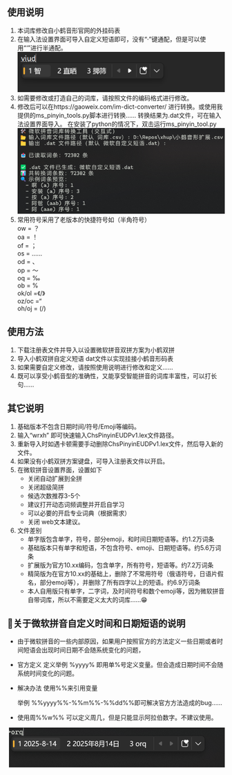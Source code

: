## 使用说明
1. 本词库修改自小鹤音形官网的外挂码表
2. 在输入法设置界面可导入自定义短语即可，没有“·”键通配，但是可以使用“‘”进行半通配。
   ![](images/屏幕截图1.png)
3. 如需要修改或打造自己的词库，请按照文件的编码格式进行修改。
4. 修改后可以在https://gaoweix.com/im-dict-converter/  进行转换。或使用我提供的ms_pinyin_tools.py脚本进行转换……
      转换结果为.dat文件，可在输入法设置界面导入。
      在安装了python的情况下，双击运行ms_pinyin_tool.py
   ![](images/屏幕截图2.png)
5. 常用符号采用了老版本的快捷符号如（半角符号）  
   ow	= ？  
   oa	= ！  
   of = ；  
   os = ……  
   od = 、  
   op = ～  
   oq	= ‰  
   ob	= %  
   ok/ol	=《/》  
   oz/oc	=“  
   oh/oj = (/) 
## 使用方法
1. 下载注册表文件并导入以设置微软拼音双拼方案为小鹤双拼
2. 导入小鹤双拼自定义短语 dat文件以实现挂接小鹤音形码表
3. 如果需要自定义修改，请按照使用说明进行修改和定义……
4. 既可以享受小鹤音型的准确性，又能享受智能拼音的词库丰富性，可以打长句……

## 其它说明
1. 基础版本不包含日期时间/符号/Emoji等编码。
2. 输入“wrxh” 即可快速输入ChsPinyinEUDPv1.lex文件路径。
3. 重新导入时如遇卡顿需要手动删除ChsPinyinEUDPv1.lex文件，然后导入新的文件。
4. 如果没有小鹤双拼方案键盘，可导入注册表文件以开启。 
5. 在微软拼音设置界面，设置如下
   - 关闭自动扩展到全拼
   - 关闭超级简拼
   - 候选次数推荐3-5个
   - 建议打开动态词频调整并开启自学习
   - 可以必要的开启专业词典（根据需求）
   - 关闭 web文本建议。  
6. 文件差别
   - 单字版包含单字，符号，部分emoji，和时间日期短语等。约1.2万词条
   - 基础版本只有单字和短语，不包含符号、emoji、日期短语等。约5.6万词条
   - 扩展版为官方10.xx编码，包含单字，所有符号，短语等。约7.2万词条
   - 精简版为在官方10.xx的基础上，删除了不常用符号（俄语符号，日语片假名，部分emoji等），并删除了所有四字以上的短语。约6.9万词条
   - 本人自用版只有单字，二字词，及时间符号和数个emoji等，因为微软拼音自带词库，所以不需要定义太大的词库……😁
## 💖关于微软拼音自定义时间和日期短语的说明
   - 由于微软拼音的一些内部原因，如果用户按照官方的方法定义一些日期或者时间短语会出现时间日期不会随系统变化的问题，
   - 官方定义
      定义举例 %yyyy% 即用单%号定义变量。但会造成日期时间不会随系统时间变化的问题。
   - 解决办法
      使用%%来引用变量 
      
      举例 %%yyyy%%-%%m%%-%%dd%%即可解决官方方法造成的bug……
   - 使用周%%w%% 可以定义周几，但是只能显示阿拉伯数字。不建议使用。

​	![](images/屏幕截图3.png)

